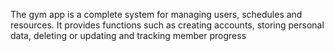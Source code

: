 The gym app is a complete system for managing users, schedules and resources. It provides functions such as creating accounts, storing personal data, deleting or updating and tracking member progress

